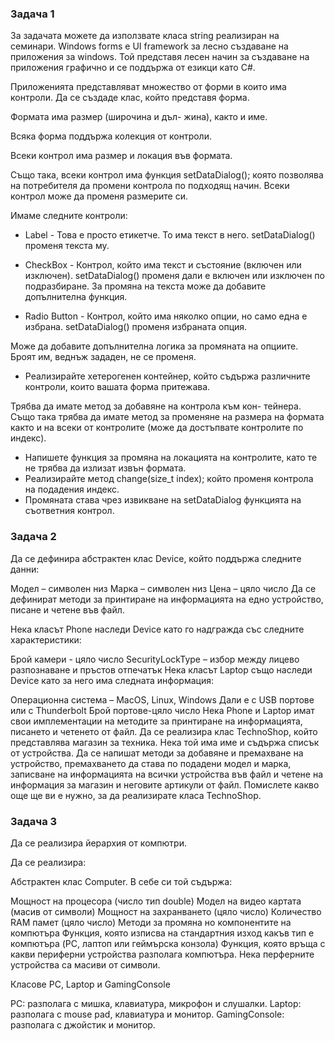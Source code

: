 ### Задача 1
За задачата можете да използвате класа string реализиран на семинари. Windows forms е UI framework за лесно създаване на приложения за windows.
Той представя лесен начин за създаване на приложения графично и се поддържа от езикци като C#. 

Приложенията представляват множество от форми в които има контроли.
Да се създаде клас, който представя форма.

Формата има размер (широчина и дъл- жина), както и име.

Всяка форма поддържа колекция от контроли.

Всеки контрол има размер и локация във формата. 

Също така, всеки контрол има функция setDataDialog(); която позволява на потребителя да промени контрола по подходящ начин.
Всеки контрол може да променя размерите си.

Имаме следните контроли:

- Label - Това е просто етикетче. То има текст в него.
setDataDialog() променя текста му.

- CheckBox - Контрол, който има текст и състояние (включен или изключен).
setDataDialog() променя дали е включен или изключен по подразбиране. За промяна на текста може да добавите допълнителна функция. 

- Radio Button - Контрол, който има няколко опции, но само една е избрана. setDataDialog() променя избраната опция.

Може да добавите допълнителна логика за промяната на опциите. Броят им, веднъж зададен, не се променя.

- Реализирайте хетерогенен контейнер, който съдържа различните контроли, които вашата форма притежава. 

Трябва да имате метод за добавяне на контрола към кон- тейнера. Също така трябва да имате метод за променяне на размера на формата както и на всеки от контролите (може да достъпвате контролите по индекс). 

- Напишете функция за промяна на локацията на контролите, като те не трябва да излизат извън формата.
- Реализирайте метод change(size_t index); който променя контрола на подадения индекс. 
- Промяната става чрез извикване на setDataDialog функцията на съответния контрол.

### Задача 2
Да се дефинира абстрактен клас Device, който поддържа следните данни:

Модел – символен низ Марка – символен низ Цена – цяло число Да се дефинират методи за принтиране на информацията на едно устройство, писане и четене във файл.

Нека класът Phone наследи Device като го надгражда със следните характеристики:

Брой камери - цяло число SecurityLockType – избор между лицево разпознаване и пръстов отпечатък Нека класът Laptop също наследи Device като за него има следната информация:

Операционна система – MacOS, Linux, Windows Дали е с USB портове или с Thunderbolt Брой портове-цяло число Нека Phone и Laptop имат свои имплементации на методите за принтиране на информацията, писането и четенето от файл. Да се реализира клас TechnoShop, който представлява магазин за техника. Нека той има име и съдържа списък от устройства. Да се напишат методи за добавяне и премахване на устройство, премахването да става по подадени модел и марка, записване на информацията на всички устройства във файл и четене на информация за магазин и неговите артикули от файл. Помислете какво още ще ви е нужно, за да реализирате класа TechnoShop.

### Задача 3
Да се реализира йерархия от компютри.

Да се реализира:

Абстрактен клас Computer. В себе си той съдържа:

Мощност на процесора (число тип double) Модел на видео картата (масив от символи) Мощност на захранването (цяло число) Количество RAM памет (цяло число) Методи за промяна но компонентите на компютъра Функция, която изписва на стандартния изход какъв тип е компютъра (PC, лаптоп или геймърска конзола) Функция, която връща с какви периферни устройства разполага компютъра. Нека перферните устройства са масиви от символи.

Класове PC, Laptop и GamingConsole

PC: разполага с мишка, клавиатура, микрофон и слушалки. Laptop: разполага с mouse pad, клавиатура и монитор. GamingConsole: разполага с джойстик и монитор.
